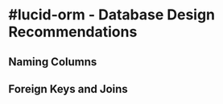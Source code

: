 #lucid-orm - Database Design Recommendations
=========

## Naming Columns

## Foreign Keys and Joins